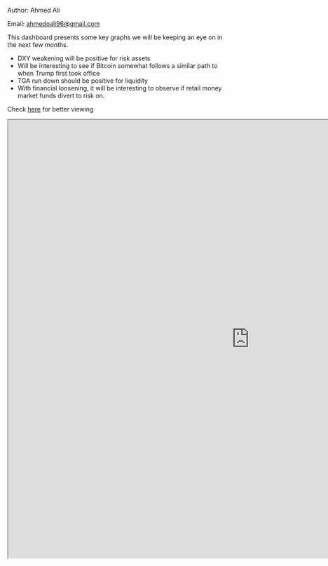 Author: Ahmed Ali

Email: ahmedoali96@gmail.com

This dashboard presents some key graphs we will be keeping an eye on in the next few months.

- DXY weakening will be positive for risk assets
- Will be interesting to see if Bitcoin somewhat follows a similar path to when Trump first took office
- TGA run down should be positive for liquidity
- With financial loosening, it will be interesting to observe if retail money market funds divert to risk on.

Check [here](https://ahmedomali.shinyapps.io/dashboard2025/) for better viewing

<iframe src="https://ahmedomali.shinyapps.io/dashboard2025/" width="1100" height="1000"></iframe>



